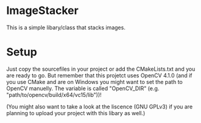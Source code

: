 # ImageStacker
This is a simple libary/class that stacks images.

# Setup
Just copy the sourcefiles in your project or add the CMakeLists.txt and you are ready to go.
But remember that this projetct uses OpenCV 4.1.0 (and if you use CMake and are on Windows you might want to set the path to OpenCV manuelly. The variable is called "OpenCV_DIR" (e.g. "path/to/opencv/build/x64/vc15/lib"))!

(You might also want to take a look at the liscence (GNU GPLv3) if you are planning to upload your project with this libary as well.)

